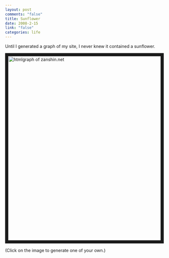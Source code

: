 ```yaml
--- 
layout: post
comments: "false"
title: Sunflower
date: 2008-2-15
link: "false"
categories: life
---
```

Until I generated a graph of my site, I never knew it contained a sunflower.

<a href="http://www.aharef.info/static/htmlgraph/" title="htmlgraph"><img src="http://zanshin.net/images/sitegraph.jpg" alt="htmlgraph of zanshin.net" align="middle" border="10" height="602" width="498" /></a>

(Click on the image to generate one of your own.)
